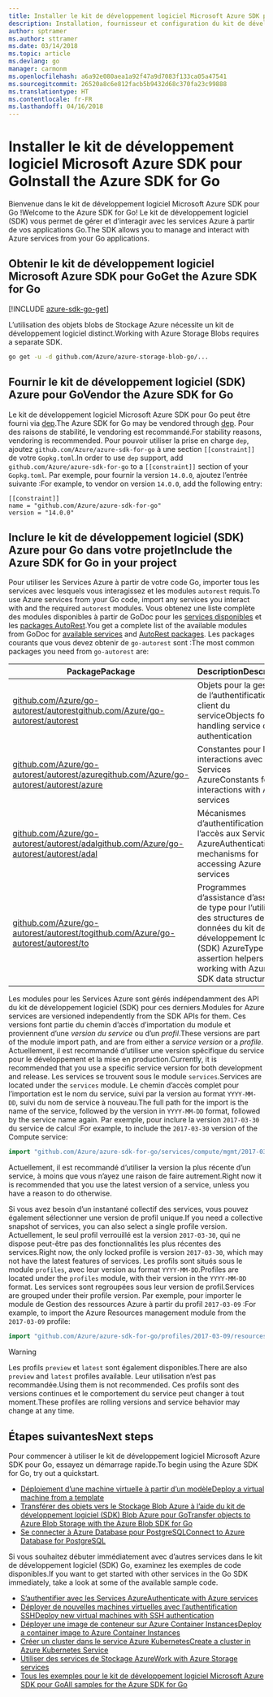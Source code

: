 ```yaml
---
title: Installer le kit de développement logiciel Microsoft Azure SDK pour Go
description: Installation, fournisseur et configuration du kit de développement logiciel (SDK) Azure pour Go.
author: sptramer
ms.author: sttramer
ms.date: 03/14/2018
ms.topic: article
ms.devlang: go
manager: carmonm
ms.openlocfilehash: a6a92e080aea1a92f47a9d7083f133ca05a47541
ms.sourcegitcommit: 26520a8c6e812facb5b9432d68c370fa23c99888
ms.translationtype: HT
ms.contentlocale: fr-FR
ms.lasthandoff: 04/16/2018
---
```

# <a name="install-the-azure-sdk-for-go"></a><span data-ttu-id="75d9f-103">Installer le kit de développement logiciel Microsoft Azure SDK pour Go</span><span class="sxs-lookup"><span data-stu-id="75d9f-103">Install the Azure SDK for Go</span></span>

<span data-ttu-id="75d9f-104">Bienvenue dans le kit de développement logiciel Microsoft Azure SDK pour Go !</span><span class="sxs-lookup"><span data-stu-id="75d9f-104">Welcome to the Azure SDK for Go!</span></span> <span data-ttu-id="75d9f-105">Le kit de développement logiciel (SDK) vous permet de gérer et d’interagir avec les services Azure à partir de vos applications Go.</span><span class="sxs-lookup"><span data-stu-id="75d9f-105">The SDK allows you to manage and interact with Azure services from your Go applications.</span></span>

## <a name="get-the-azure-sdk-for-go"></a><span data-ttu-id="75d9f-106">Obtenir le kit de développement logiciel Microsoft Azure SDK pour Go</span><span class="sxs-lookup"><span data-stu-id="75d9f-106">Get the Azure SDK for Go</span></span>

[!INCLUDE [azure-sdk-go-get](includes/azure-sdk-go-get.md)]

<span data-ttu-id="75d9f-107">L’utilisation des objets blobs de Stockage Azure nécessite un kit de développement logiciel distinct.</span><span class="sxs-lookup"><span data-stu-id="75d9f-107">Working with Azure Storage Blobs requires a separate SDK.</span></span>

```bash
go get -u -d github.com/Azure/azure-storage-blob-go/...
```

## <a name="vendor-the-azure-sdk-for-go"></a><span data-ttu-id="75d9f-108">Fournir le kit de développement logiciel (SDK) Azure pour Go</span><span class="sxs-lookup"><span data-stu-id="75d9f-108">Vendor the Azure SDK for Go</span></span>

<span data-ttu-id="75d9f-109">Le kit de développement logiciel Microsoft Azure SDK pour Go peut être fourni via [dep](https://github.com/golang/dep).</span><span class="sxs-lookup"><span data-stu-id="75d9f-109">The Azure SDK for Go may be vendored through [dep](https://github.com/golang/dep).</span></span> <span data-ttu-id="75d9f-110">Pour des raisons de stabilité, le vendoring est recommandé.</span><span class="sxs-lookup"><span data-stu-id="75d9f-110">For stability reasons, vendoring is recommended.</span></span> <span data-ttu-id="75d9f-111">Pour pouvoir utiliser la prise en charge `dep`, ajoutez `github.com/Azure/azure-sdk-for-go` à une section `[[constraint]]` de votre `Gopkg.toml`.</span><span class="sxs-lookup"><span data-stu-id="75d9f-111">In order to use `dep` support, add `github.com/Azure/azure-sdk-for-go` to a `[[constraint]]` section of your `Gopkg.toml`.</span></span> <span data-ttu-id="75d9f-112">Par exemple, pour fournir la version `14.0.0`, ajoutez l’entrée suivante :</span><span class="sxs-lookup"><span data-stu-id="75d9f-112">For example, to vendor on version `14.0.0`, add the following entry:</span></span>

```
[[constraint]]
name = "github.com/Azure/azure-sdk-for-go"
version = "14.0.0"
```

## <a name="include-the-azure-sdk-for-go-in-your-project"></a><span data-ttu-id="75d9f-113">Inclure le kit de développement logiciel (SDK) Azure pour Go dans votre projet</span><span class="sxs-lookup"><span data-stu-id="75d9f-113">Include the Azure SDK for Go in your project</span></span>

<span data-ttu-id="75d9f-114">Pour utiliser les Services Azure à partir de votre code Go, importer tous les services avec lesquels vous interagissez et les modules `autorest` requis.</span><span class="sxs-lookup"><span data-stu-id="75d9f-114">To use Azure services from your Go code, import any services you interact with and the required `autorest` modules.</span></span>
<span data-ttu-id="75d9f-115">Vous obtenez une liste complète des modules disponibles à partir de GoDoc pour les [services disponibles](https://godoc.org/github.com/Azure/azure-sdk-for-go) et les [packages AutoRest](https://godoc.org/github.com/Azure/go-autorest).</span><span class="sxs-lookup"><span data-stu-id="75d9f-115">You get a complete list of the available modules from GoDoc for [available services](https://godoc.org/github.com/Azure/azure-sdk-for-go) and [AutoRest packages](https://godoc.org/github.com/Azure/go-autorest).</span></span> <span data-ttu-id="75d9f-116">Les packages courants que vous devez obtenir de `go-autorest` sont :</span><span class="sxs-lookup"><span data-stu-id="75d9f-116">The most common packages you need from `go-autorest` are:</span></span>

| <span data-ttu-id="75d9f-117">Package</span><span class="sxs-lookup"><span data-stu-id="75d9f-117">Package</span></span> | <span data-ttu-id="75d9f-118">Description</span><span class="sxs-lookup"><span data-stu-id="75d9f-118">Description</span></span> |
|---------|-------------|
| <span data-ttu-id="75d9f-119">[github.com/Azure/go-autorest/autorest][autorest]</span><span class="sxs-lookup"><span data-stu-id="75d9f-119">[github.com/Azure/go-autorest/autorest][autorest]</span></span> | <span data-ttu-id="75d9f-120">Objets pour la gestion de l’authentification client du service</span><span class="sxs-lookup"><span data-stu-id="75d9f-120">Objects for handling service client authentication</span></span> |
| <span data-ttu-id="75d9f-121">[github.com/Azure/go-autorest/autorest/azure][autorest/azure]</span><span class="sxs-lookup"><span data-stu-id="75d9f-121">[github.com/Azure/go-autorest/autorest/azure][autorest/azure]</span></span> | <span data-ttu-id="75d9f-122">Constantes pour les interactions avec les Services Azure</span><span class="sxs-lookup"><span data-stu-id="75d9f-122">Constants for interactions with Azure services</span></span> |
| <span data-ttu-id="75d9f-123">[github.com/Azure/go-autorest/autorest/adal][autorest/adal]</span><span class="sxs-lookup"><span data-stu-id="75d9f-123">[github.com/Azure/go-autorest/autorest/adal][autorest/adal]</span></span> | <span data-ttu-id="75d9f-124">Mécanismes d’authentification pour l’accès aux Services Azure</span><span class="sxs-lookup"><span data-stu-id="75d9f-124">Authentication mechanisms for accessing Azure services</span></span> |
| <span data-ttu-id="75d9f-125">[github.com/Azure/go-autorest/autorest/to][autorest/to]</span><span class="sxs-lookup"><span data-stu-id="75d9f-125">[github.com/Azure/go-autorest/autorest/to][autorest/to]</span></span> | <span data-ttu-id="75d9f-126">Programmes d’assistance d’assertion de type pour l’utilisation des structures de données du kit de développement logiciel (SDK) Azure</span><span class="sxs-lookup"><span data-stu-id="75d9f-126">Type assertion helpers for working with Azure SDK data structures</span></span> |

[autorest]: https://godoc.org/github.com/Azure/go-autorest/autorest
[autorest/azure]: https://godoc.org/github.com/Azure/go-autorest/autorest/azure
[autorest/adal]: https://godoc.org/github.com/Azure/go-autorest/autorest/adal
[autorest/to]: https://godoc.org/github.com/Azure/go-autorest/autorest/to

<span data-ttu-id="75d9f-127">Les modules pour les Services Azure sont gérés indépendamment des API du kit de développement logiciel (SDK) pour ces derniers.</span><span class="sxs-lookup"><span data-stu-id="75d9f-127">Modules for Azure services are versioned independently from the SDK APIs for them.</span></span> <span data-ttu-id="75d9f-128">Ces versions font partie du chemin d’accès d’importation du module et proviennent d’une _version du service_ ou d’un _profil_.</span><span class="sxs-lookup"><span data-stu-id="75d9f-128">These versions are part of the module import path, and are from either a _service version_ or a _profile_.</span></span> <span data-ttu-id="75d9f-129">Actuellement, il est recommandé d’utiliser une version spécifique du service pour le développement et la mise en production.</span><span class="sxs-lookup"><span data-stu-id="75d9f-129">Currently, it is recommended that you use a specific service version for both development and release.</span></span> <span data-ttu-id="75d9f-130">Les services se trouvent sous le module `services`.</span><span class="sxs-lookup"><span data-stu-id="75d9f-130">Services are located under the `services` module.</span></span> <span data-ttu-id="75d9f-131">Le chemin d’accès complet pour l’importation est le nom du service, suivi par la version au format `YYYY-MM-DD`, suivi du nom de service à nouveau.</span><span class="sxs-lookup"><span data-stu-id="75d9f-131">The full path for the import is the name of the service, followed by the version in `YYYY-MM-DD` format, followed by the service name again.</span></span> <span data-ttu-id="75d9f-132">Par exemple, pour inclure la version `2017-03-30` du service de calcul :</span><span class="sxs-lookup"><span data-stu-id="75d9f-132">For example, to include the `2017-03-30` version of the Compute service:</span></span>

```go
import "github.com/Azure/azure-sdk-for-go/services/compute/mgmt/2017-03-30/compute"
```

<span data-ttu-id="75d9f-133">Actuellement, il est recommandé d’utiliser la version la plus récente d’un service, à moins que vous n’ayez une raison de faire autrement.</span><span class="sxs-lookup"><span data-stu-id="75d9f-133">Right now it is recommended that you use the latest version of a service, unless you have a reason to do otherwise.</span></span>

<span data-ttu-id="75d9f-134">Si vous avez besoin d’un instantané collectif des services, vous pouvez également sélectionner une version de profil unique.</span><span class="sxs-lookup"><span data-stu-id="75d9f-134">If you need a collective snapshot of services, you can also select a single profile version.</span></span> <span data-ttu-id="75d9f-135">Actuellement, le seul profil verrouillé est la version `2017-03-30`, qui ne dispose peut-être pas des fonctionnalités les plus récentes des services.</span><span class="sxs-lookup"><span data-stu-id="75d9f-135">Right now, the only locked profile is version `2017-03-30`, which may not have the latest features of services.</span></span> <span data-ttu-id="75d9f-136">Les profils sont situés sous le module `profiles`, avec leur version au format `YYYY-MM-DD`.</span><span class="sxs-lookup"><span data-stu-id="75d9f-136">Profiles are located under the `profiles` module, with their version in the `YYYY-MM-DD` format.</span></span> <span data-ttu-id="75d9f-137">Les services sont regroupées sous leur version de profil.</span><span class="sxs-lookup"><span data-stu-id="75d9f-137">Services are grouped under their profile version.</span></span> <span data-ttu-id="75d9f-138">Par exemple, pour importer le module de Gestion des ressources Azure à partir du profil `2017-03-09` :</span><span class="sxs-lookup"><span data-stu-id="75d9f-138">For example, to import the Azure Resources management module from the `2017-03-09` profile:</span></span>

```go
import "github.com/Azure/azure-sdk-for-go/profiles/2017-03-09/resources/mgmt/resources"
```

> [!WARNING]
> <span data-ttu-id="75d9f-139">Les profils `preview` et `latest` sont également disponibles.</span><span class="sxs-lookup"><span data-stu-id="75d9f-139">There are also `preview` and `latest` profiles available.</span></span> <span data-ttu-id="75d9f-140">Leur utilisation n’est pas recommandée.</span><span class="sxs-lookup"><span data-stu-id="75d9f-140">Using them is not recommended.</span></span> <span data-ttu-id="75d9f-141">Ces profils sont des versions continues et le comportement du service peut changer à tout moment.</span><span class="sxs-lookup"><span data-stu-id="75d9f-141">These profiles are rolling versions and service behavior may change at any time.</span></span>

## <a name="next-steps"></a><span data-ttu-id="75d9f-142">Étapes suivantes</span><span class="sxs-lookup"><span data-stu-id="75d9f-142">Next steps</span></span>

<span data-ttu-id="75d9f-143">Pour commencer à utiliser le kit de développement logiciel Microsoft Azure SDK pour Go, essayez un démarrage rapide.</span><span class="sxs-lookup"><span data-stu-id="75d9f-143">To begin using the Azure SDK for Go, try out a quickstart.</span></span>

* [<span data-ttu-id="75d9f-144">Déploiement d’une machine virtuelle à partir d’un modèle</span><span class="sxs-lookup"><span data-stu-id="75d9f-144">Deploy a virtual machine from a template</span></span>](azure-sdk-go-qs-vm.md)
* [<span data-ttu-id="75d9f-145">Transférer des objets vers le Stockage Blob Azure à l’aide du kit de développement logiciel (SDK) Blob Azure pour Go</span><span class="sxs-lookup"><span data-stu-id="75d9f-145">Transfer objects to Azure Blob Storage with the Azure Blob SDK for Go</span></span>](/azure/storage/blobs/storage-quickstart-blobs-go?toc=%2fgo%2fazure%2ftoc.json)
* [<span data-ttu-id="75d9f-146">Se connecter à Azure Database pour PostgreSQL</span><span class="sxs-lookup"><span data-stu-id="75d9f-146">Connect to Azure Database for PostgreSQL</span></span>](/azure/postgresql/connect-go?toc=%2fgo%2fazure%2ftoc.json)

<span data-ttu-id="75d9f-147">Si vous souhaitez débuter immédiatement avec d’autres services dans le kit de développement logiciel (SDK) Go, examinez les exemples de code disponibles.</span><span class="sxs-lookup"><span data-stu-id="75d9f-147">If you want to get started with other services in the Go SDK immediately, take a look at some of the available sample code.</span></span>

* [<span data-ttu-id="75d9f-148">S’authentifier avec les Services Azure</span><span class="sxs-lookup"><span data-stu-id="75d9f-148">Authenticate with Azure services</span></span>](https://github.com/Azure-Samples/azure-sdk-for-go-samples/tree/master/iam)
* [<span data-ttu-id="75d9f-149">Déployer de nouvelles machines virtuelles avec l’authentification SSH</span><span class="sxs-lookup"><span data-stu-id="75d9f-149">Deploy new virtual machines with SSH authentication</span></span>](https://github.com/Azure-Samples/azure-sdk-for-go-samples/tree/master/compute)
* [<span data-ttu-id="75d9f-150">Déployer une image de conteneur sur Azure Container Instances</span><span class="sxs-lookup"><span data-stu-id="75d9f-150">Deploy a container image to Azure Container Instances</span></span>](https://github.com/Azure-Samples/azure-sdk-for-go-samples/tree/master/containerinstance)
* [<span data-ttu-id="75d9f-151">Créer un cluster dans le service Azure Kubernetes</span><span class="sxs-lookup"><span data-stu-id="75d9f-151">Create a cluster in Azure Kubernetes Service</span></span>](https://github.com/Azure-Samples/azure-sdk-for-go-samples/tree/master/containerservice)
* [<span data-ttu-id="75d9f-152">Utiliser des services de Stockage Azure</span><span class="sxs-lookup"><span data-stu-id="75d9f-152">Work with Azure Storage services</span></span>](https://github.com/Azure-Samples/azure-sdk-for-go-samples/tree/master/storage)
* [<span data-ttu-id="75d9f-153">Tous les exemples pour le kit de développement logiciel Microsoft Azure SDK pour Go</span><span class="sxs-lookup"><span data-stu-id="75d9f-153">All samples for the Azure SDK for Go</span></span>](https://github.com/azure-samples/azure-sdk-for-go-samples)
